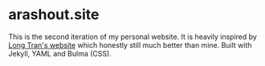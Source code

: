 # arashout.site
This is the second iteration of my personal website.
It is heavily inspired by [Long Tran's website](http://ltran.co/) which honestly still much better than mine. 
Built with Jekyll, YAML and Bulma (CSS). 
